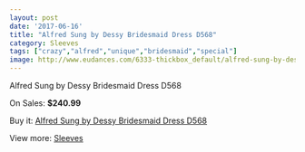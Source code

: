 ```yaml
---
layout: post
date: '2017-06-16'
title: "Alfred Sung by Dessy Bridesmaid Dress D568"
category: Sleeves
tags: ["crazy","alfred","unique","bridesmaid","special"]
image: http://www.eudances.com/6333-thickbox_default/alfred-sung-by-dessy-bridesmaid-dress-d568.jpg
---
```

Alfred Sung by Dessy Bridesmaid Dress D568

On Sales: **$240.99**
<a href="https://www.eudances.com/en/sleeves/2293-alfred-sung-by-dessy-bridesmaid-dress-d568.html"><amp-img layout="responsive" width="600" height="600" src="//www.eudances.com/6333-thickbox_default/alfred-sung-by-dessy-bridesmaid-dress-d568.jpg" alt="Alfred Sung by Dessy Bridesmaid Dress D568 0" /></a>
<a href="https://www.eudances.com/en/sleeves/2293-alfred-sung-by-dessy-bridesmaid-dress-d568.html"><amp-img layout="responsive" width="600" height="600" src="//www.eudances.com/6334-thickbox_default/alfred-sung-by-dessy-bridesmaid-dress-d568.jpg" alt="Alfred Sung by Dessy Bridesmaid Dress D568 1" /></a>

Buy it: [Alfred Sung by Dessy Bridesmaid Dress D568](https://www.eudances.com/en/sleeves/2293-alfred-sung-by-dessy-bridesmaid-dress-d568.html "Alfred Sung by Dessy Bridesmaid Dress D568")

View more: [Sleeves](https://www.eudances.com/en/26-sleeves "Sleeves")